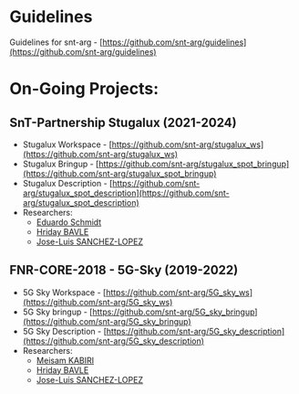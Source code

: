 # Guidelines 
Guidelines for snt-arg - [https://github.com/snt-arg/guidelines](https://github.com/snt-arg/guidelines)

# On-Going Projects:

## SnT-Partnership Stugalux (2021-2024)
- Stugalux Workspace - [https://github.com/snt-arg/stugalux_ws](https://github.com/snt-arg/stugalux_ws)
- Stugalux Bringup - [https://github.com/snt-arg/stugalux_spot_bringup](https://github.com/snt-arg/stugalux_spot_bringup)
- Stugalux Description - [https://github.com/snt-arg/stugalux_spot_description](https://github.com/snt-arg/stugalux_spot_description)
- Researchers:
  - [Eduardo Schmidt](https://github.com/edufschmidt)
  - [Hriday BAVLE](https://github.com/hridaybavle)
  - [Jose-Luis SANCHEZ-LOPEZ](https://github.com/joselusl)

## FNR-CORE-2018 - 5G-Sky (2019-2022)
- 5G Sky Workspace - [https://github.com/snt-arg/5G_sky_ws](https://github.com/snt-arg/5G_sky_ws)
- 5G Sky bringup - [https://github.com/snt-arg/5G_sky_bringup](https://github.com/snt-arg/5G_sky_bringup)
- 5G Sky Description - [https://github.com/snt-arg/5G_sky_description](https://github.com/snt-arg/5G_sky_description)
- Researchers:
  - [Meisam KABIRI](https://github.com/Meisam-Kabiri)
  - [Hriday BAVLE](https://github.com/hridaybavle)
  - [Jose-Luis SANCHEZ-LOPEZ](https://github.com/joselusl)
